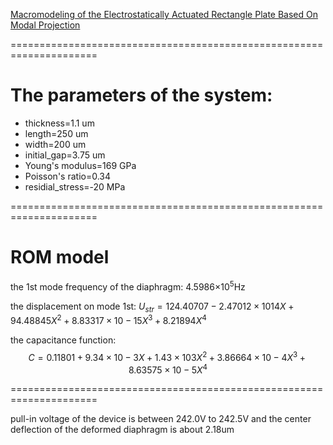 [Macromodeling of the Electrostatically Actuated Rectangle Plate Based On Modal Projection](https://doi.org/10.1109/ICMA.2007.4303992)

=====================================================================

# The parameters of the system:
* thickness=1.1 um
* length=250 um
* width=200 um
* initial_gap=3.75 um
* Young's modulus=169 GPa
* Poisson's ratio=0.34
* residial_stress=-20 MPa

=====================================================================
# ROM model

the 1st mode frequency of the diaphragm: 4.5986×10<sup>5</sup>Hz

the displacement on mode 1st: $U_{str}=124.40707−2.47012×1014X+94.48845X^2+8.83317×10−15X^3+8.21894X^4$

the capacitance function: $$C=0.11801+9.34×10−3X+1.43×103X^2+3.86664×10−4X^3+8.63575×10−5X^4$$

=====================================================================

pull-in voltage of the device is between 242.0V to 242.5V and the center deflection of the deformed diaphragm is about 2.18um
